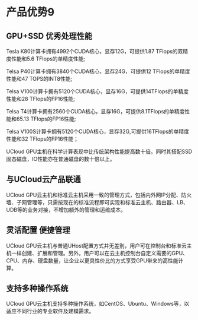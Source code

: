 # 产品优势9

## GPU+SSD 优秀处理性能

Tesla K80计算卡拥有4992个CUDA核心，显存12G，可提供1.87 TFlops的双精度性能和5.6 TFlops的单精度性能;

Telsa P40计算卡拥有3840个CUDA核心，显存24G，可提供12 TFlops的单精度性能和47 TOPS的INT8性能;

Telsa V100计算卡拥有5120个CUDA核心，显存16G，可提供14TFlops的单精度性能和28 TFlops的FP16性能;

Telsa T4计算卡拥有2560个CUDA核心，显存16G，可提供8.1TFlops的单精度性能和65.13 TFlops的FP16性能;

Telsa V100S计算卡拥有5120个CUDA核心，显存32G,可提供16TFlops的单精度性能和32 TFlops的FP16性能；

UCloud GPU主机在科学计算表现中比传统架构性能提高数十倍。同时其搭配SSD固态磁盘，IO性能亦在普通磁盘的数十倍以上。

## 与UCloud云产品联通

UCloud GPU云主机和标准云主机采用一致的管理方式，包括内外网IP分配、防火墙、子网管理等，只需按现在的标准流程即可实现和标准云主机、路由器、LB、UDB等的业务对接，不增加额外的管理和运维成本。

## 灵活配置 便捷管理

UCloud GPU云主机与普通UHost配置方式并无差别，用户可在控制台和标准云主机一样创建、扩展和管理。另外，用户可以在云主机控制台自定义需要的GPU、CPU、内存、硬盘数量，让企业以更具性价比的方式享受GPU带来的高性能计算。

## 支持多种操作系统

UCloud GPU云主机支持多种操作系统，如CentOS、Ubuntu、Windows等，以适应不同行业的专业软件及建模需求。
